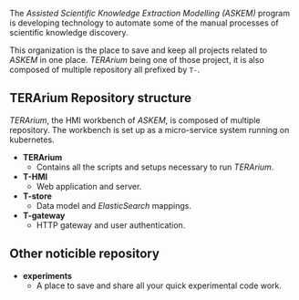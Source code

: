 The _Assisted Scientific Knowledge Extraction Modelling (ASKEM)_ program is
developing technology to automate some of the manual processes of scientific
knowledge discovery.

This organization is the place to save and keep all projects related to _ASKEM_
in one place. _TERArium_ being one of those project, it is also composed of
multiple repository all prefixed by `T-`.

## TERArium Repository structure

_TERArium_, the HMI workbench of _ASKEM_, is composed of multiple repository.
The workbench is set up as a micro-service system running on kubernetes.

* __TERArium__
  * Contains all the scripts and setups necessary to run _TERArium_.
* __T-HMI__
  * Web application and server.
* __T-store__
  * Data model and _ElasticSearch_ mappings.
* __T-gateway__
  * HTTP gateway and user authentication.

## Other noticible repository

* __experiments__
  * A place to save and share all your quick experimental code work.
